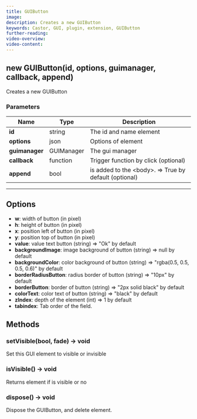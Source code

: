 ```yaml
---
title: GUIButton
image:
description: Creates a new GUIButton
keywords: Castor, GUI, plugin, extension, GUIButton
further-reading:
video-overview:
video-content:
---
```


## new GUIButton(id, options, guimanager, callback, append)

Creates a new GUIButton

### Parameters

| Name           | Type       | Description                                                    |
| -------------- | ---------- | -------------------------------------------------------------- |
| **id**         | string     | The id and name element                                        |
| **options**    | json       | Options of element                                             |
| **guimanager** | GUIManager | The gui manager                                                |
| **callback**   | function   | Trigger function by click (optional)                           |
| **append**     | bool       | is added to the &lt;body&gt;. =&gt; True by default (optional) |

---

## Options

- **w**: width of button (in pixel)
- **h**: height of button (in pixel)
- **x**: position left of button (in pixel)
- **y**: position top of button (in pixel)
- **value**: value text button (string) =&gt; "Ok" by default
- **backgroundImage**: image background of button (string) =&gt; null by default
- **backgroundColor**: color background of button (string) =&gt; "rgba(0.5, 0.5, 0.5, 0.6)" by default
- **borderRadiusButton**: radius border of button (string) =&gt; "10px" by default
- **borderButton**: border of button (string) =&gt; "2px solid black" by default
- **colorText**: color text of button (string) =&gt; "black" by default
- **zIndex**: depth of the element (int) =&gt; 1 by default
- **tabindex**: Tab order of the field.

## Methods

### setVisible(bool, fade) → void

Set this GUI element to visible or invisible

### isVisible() → void

Returns element if is visible or no

### dispose() → void

Dispose the GUIButton, and delete element.
